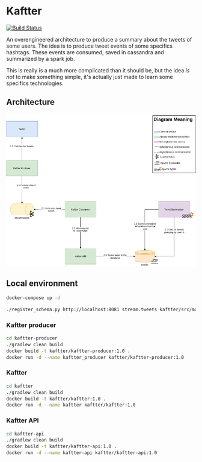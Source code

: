 # Kaftter

[![Build Status](https://travis-ci.com/eaneto/kaftter.svg?branch=master)](https://travis-ci.com/eaneto/kaftter)

An overengineered architecture to produce a summary about the tweets
of some users. The idea is to produce tweet events of some specifics
hashtags. These events are consumed, saved in cassandra and summarized
by a spark job.

This is really is a much more complicated than it should be, but the
idea *is not* to make something simple, it's actually just made to
learn some specifics technologies.

## Architecture

![Architecture](./docs/kaftter.png)

## Local environment

```bash
docker-compose up -d
```

```bash
./register_schema.py http://localhost:8081 stream.tweets kaftter/src/main/avro/Tweet.avsc
```

### Kaftter producer

```bash
cd kaftter-producer
./gradlew clean build
docker build -t kaftter/kaftter-producer:1.0 .
docker run -d --name kaftter_producer kaftter/kaftter-producer:1.0
```

### Kaftter

```bash
cd kaftter
./gradlew clean build
docker build -t kaftter/kaftter:1.0 .
docker run -d --name kaftter kaftter/kaftter:1.0
```

### Kaftter API

```bash
cd kaftter-api
./gradlew clean build
docker build -t kaftter/kaftter-api:1.0 .
docker run -d --name kaftter-api kaftter/kaftter-api:1.0
```
